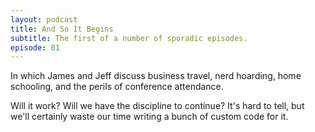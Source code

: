 ```yaml
---
layout: podcast
title: And So It Begins
subtitle: The first of a number of sporadic episodes.
episode: 01
---
```

In which James and Jeff discuss business travel, nerd hoarding, home schooling, and the perils of conference attendance.

Will it work? Will we have the discipline to continue? It's hard to tell, but we'll certainly waste our time writing a bunch of custom code for it.